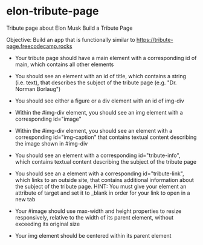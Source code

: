 # elon-tribute-page
Tribute page about Elon Musk
Build a Tribute Page

Objective: Build an app that is functionally similar to https://tribute-page.freecodecamp.rocks

* Your tribute page should have a main element with a corresponding id of main, which contains all other elements

* You should see an element with an id of title, which contains a string (i.e. text), that describes the subject of the tribute page (e.g. "Dr. Norman Borlaug")

* You should see either a figure or a div element with an id of img-div

* Within the #img-div element, you should see an img element with a corresponding id="image"

* Within the #img-div element, you should see an element with a corresponding id="img-caption" that contains textual content describing the image shown in #img-div

* You should see an element with a corresponding id="tribute-info", which contains textual content describing the subject of the tribute page

* You should see an a element with a corresponding id="tribute-link", which links to an outside site, that contains additional information about the subject of the tribute page. HINT: You must give your element an attribute of target and set it to _blank in order for your link to open in a new tab

* Your #image should use max-width and height properties to resize responsively, relative to the width of its parent element, without exceeding its original size

* Your img element should be centered within its parent element
